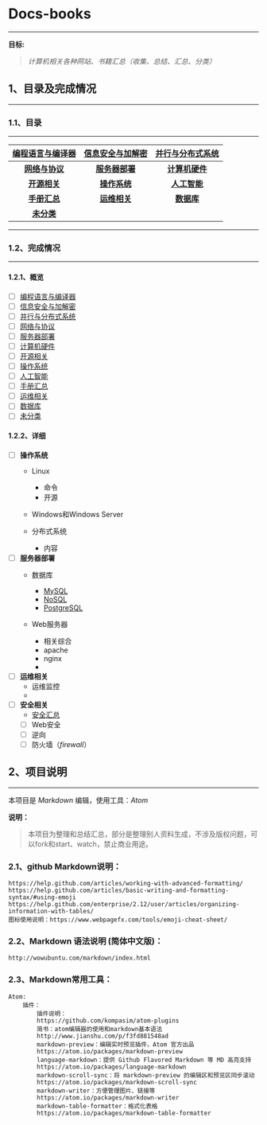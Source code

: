 # Docs-books
---
**目标:**
> _计算机相关各种网站、书籍汇总（收集、总结、汇总、分类）_
## 1、目录及完成情况
---
### 1.1、目录
---
| [编程语言与编译器](./src/编程语言与编译器/SUMMARY.md) | [信息安全与加解密](./src/信息安全与加解密/SUMMARY.md) | [并行与分布式系统](./src/并行与分布式系统/SUMMARY.md) |
|:-----------------------------------------------------:|:-----------------------------------------------------:|:-----------------------------------------------------:|
|     **[网络与协议](./src/网络与协议/SUMMARY.md)**     |     **[服务器部署](./src/服务器部署/SUMMARY.md)**     |     **[计算机硬件](./src/计算机硬件/SUMMARY.md)**     |
|       **[开源相关](./src/开源相关/SUMMARY.md)**       |       **[操作系统](./src/操作系统/SUMMARY.md)**       |       **[人工智能](./src/人工智能/SUMMARY.md)**       |
|       **[手册汇总](./src/手册汇总/SUMMARY.md)**       |       **[运维相关](./src/运维相关/SUMMARY.md)**       |         **[数据库](./src/数据库/SUMMARY.md)**         |
|         **[未分类](./未分类文件/SUMMARY.md)**         |                                                       |                                                       |
---
### 1.2、完成情况
---
#### 1.2.1、概览
- [ ] [编程语言与编译器](./src/编程语言与编译器/SUMMARY.md)
- [ ] [信息安全与加解密](./src/信息安全与加解密/SUMMARY.md)
- [ ] [并行与分布式系统](./src/并行与分布式系统/SUMMARY.md)
- [ ] [网络与协议](./src/网络与协议/SUMMARY.md)
- [ ] [服务器部署](./src/服务器部署/SUMMARY.md)
- [ ] [计算机硬件](./src/计算机硬件/SUMMARY.md)
- [ ] [开源相关](./src/开源相关/SUMMARY.md)
- [ ] [操作系统](./src/操作系统/SUMMARY.md)
- [ ] [人工智能](./src/人工智能/SUMMARY.md)
- [ ] [手册汇总](./src/手册汇总/SUMMARY.md)
- [ ] [运维相关](./src/运维相关/SUMMARY.md)
- [ ] [数据库](./src/数据库/SUMMARY.md)
- [ ] [未分类](./未分类文件/SUMMARY.md)
#### 1.2.2、详细
- [ ] **操作系统**
    - Linux
        - 命令
        - 开源
    - Windows和Windows Server

    - 分布式系统
        - 内容
- [ ] **服务器部署**
    - 数据库
        - [MySQL](#MySQL)
        - [NoSQL](#NoSQL)
        - [PostgreSQL](#PostgreSQL)

  - Web服务器
    - 相关综合
    - apache
    - nginx
    -
- [ ] **运维相关**
    - 运维监控
    -
- [ ] **安全相关**
    - [安全汇总](./src/Web安全/security.md)
    - [ ] Web安全
    - [ ] 逆向
    - [ ] 防火墙（_firewall_）
## 2、项目说明
---
本项目是 _Markdown_ 编辑，使用工具：_Atom_


**说明：**
> 本项目为整理和总结汇总，部分是整理别人资料生成，不涉及版权问题，可以fork和start、watch，禁止商业用途。
### 2.1、github Markdown说明：
    https://help.github.com/articles/working-with-advanced-formatting/
    https://help.github.com/articles/basic-writing-and-formatting-syntax/#using-emoji
    https://help.github.com/enterprise/2.12/user/articles/organizing-information-with-tables/
    图标使用说明：https://www.webpagefx.com/tools/emoji-cheat-sheet/
### 2.2、Markdown 语法说明 (简体中文版)：
    http://wowubuntu.com/markdown/index.html
### 2.3、Markdown常用工具：
    Atom:
        插件：
            插件说明：
            https://github.com/kompasim/atom-plugins
            简书：atom编辑器的使用和markdown基本语法
            http://www.jianshu.com/p/f3fd881548ad
            markdown-preview：编辑实时预览插件，Atom 官方出品
            https://atom.io/packages/markdown-preview
            language-markdown：提供 Github Flavored Markdown 等 MD 高亮支持
            https://atom.io/packages/language-markdown
            markdown-scroll-sync：将 markdown-preview 的编辑区和预览区同步滚动
            https://atom.io/packages/markdown-scroll-sync
            markdown-writer：方便管理图片、链接等
            https://atom.io/packages/markdown-writer
            markdown-table-formatter：格式化表格
            https://atom.io/packages/markdown-table-formatter
